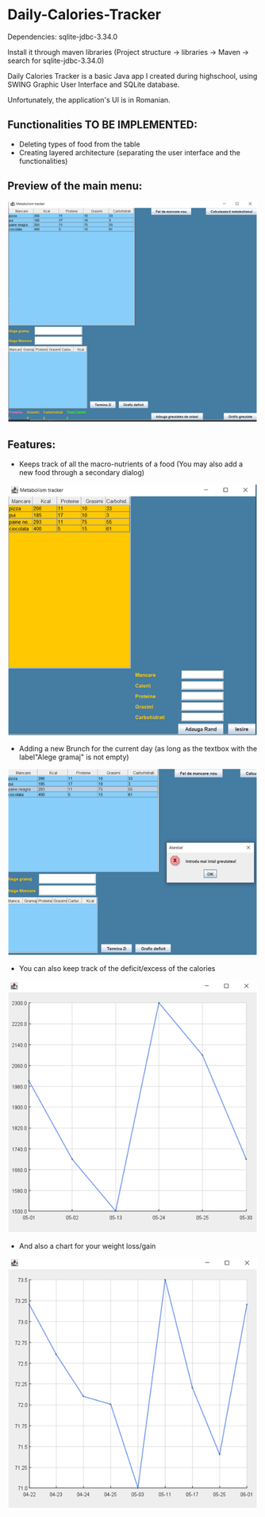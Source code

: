 # Daily-Calories-Tracker

Dependencies:
sqlite-jdbc-3.34.0

Install it through maven libraries
(Project structure -> libraries -> Maven -> search for sqlite-jdbc-3.34.0)


Daily Calories Tracker is a basic Java app I created during highschool, using SWING Graphic User
Interface and SQLite database.

Unfortunately, the application's UI is in Romanian.

## Functionalities TO BE IMPLEMENTED:
 - Deleting types of food from the table
 - Creating layered architecture (separating the user interface and the functionalities)

## Preview of the main menu:

![mainMenu](https://github.com/teomdn01/Calories-Tracker/blob/main/Readme%20IMAGES/mainMenu.png?raw=true)

## Features:
- Keeps track of all the macro-nutrients of a food
 (You may also add a new food through a secondary dialog)

 ![addFoodImage](https://github.com/teomdn01/Calories-Tracker/blob/main/Readme%20IMAGES/addFood.png?raw=true)

 - Adding a new Brunch for the current day (as long as the textbox with the label"Alege gramaj" is not empty)

 ![addBrunchImage](https://github.com/teomdn01/Calories-Tracker/blob/main/Readme%20IMAGES/addBrunch.png?raw=true)

 - You can also keep track of the deficit/excess of the calories

 ![caloriesChartImage](https://github.com/teomdn01/Calories-Tracker/blob/main/Readme%20IMAGES/caloriesChart.png?raw=true)

 - And also a chart for your weight loss/gain

 ![weightChartImage](https://github.com/teomdn01/Calories-Tracker/blob/main/Readme%20IMAGES/weightChart.png?raw=true)
